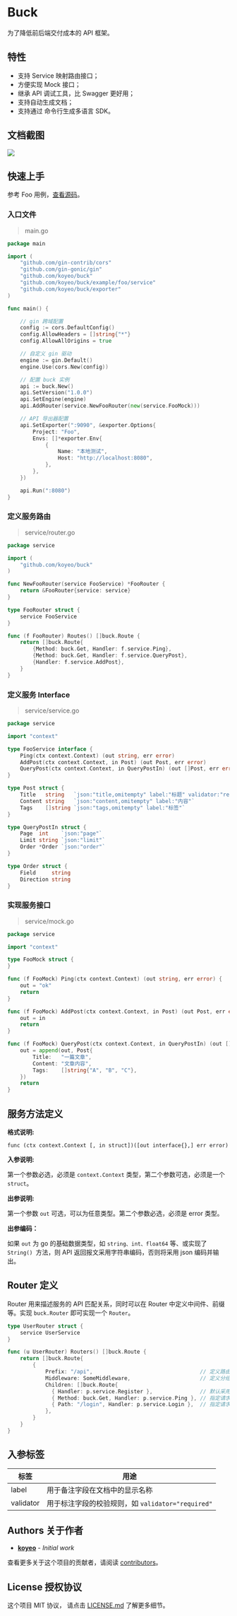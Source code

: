 # Buck

为了降低前后端交付成本的 API 框架。

## 特性

* 支持 Service 映射路由接口；
* 方便实现 Mock 接口；
* 继承 API 调试工具，比 Swagger 更好用；  
* 支持自动生成文档；
* 支持通过 命令行生成多语言 SDK。



## 文档截图

![](/Users/kun/workspace/buck/images/screenshot.png)

## 快速上手

参考 Foo 用例，[查看源码]()。

### 入口文件

> main.go

```go
package main

import (
    "github.com/gin-contrib/cors"
    "github.com/gin-gonic/gin"
    "github.com/koyeo/buck"
    "github.com/koyeo/buck/example/foo/service"
    "github.com/koyeo/buck/exporter"
)

func main() {

    // gin 跨域配置
    config := cors.DefaultConfig()
    config.AllowHeaders = []string{"*"}
    config.AllowAllOrigins = true

    // 自定义 gin 驱动
    engine := gin.Default()
    engine.Use(cors.New(config))

    // 配置 buck 实例
    api := buck.New()
    api.SetVersion("1.0.0")
    api.SetEngine(engine)
    api.AddRouter(service.NewFooRouter(new(service.FooMock)))

    // API 导出器配置
    api.SetExporter(":9090", &exporter.Options{
        Project: "Foo",
        Envs: []*exporter.Env{
            {
                Name: "本地测试",
                Host: "http://localhost:8080",
            },
        },
    })

    api.Run(":8080")
}
```

### 定义服务路由

> service/router.go

```go
package service

import (
	"github.com/koyeo/buck"
)

func NewFooRouter(service FooService) *FooRouter {
	return &FooRouter{service: service}
}

type FooRouter struct {
	service FooService
}

func (f FooRouter) Routes() []buck.Route {
	return []buck.Route{
		{Method: buck.Get, Handler: f.service.Ping},
		{Method: buck.Get, Handler: f.service.QueryPost},
		{Handler: f.service.AddPost},
	}
}
```

### 定义服务 Interface

> service/service.go

```go
package service

import "context"

type FooService interface {
    Ping(ctx context.Context) (out string, err error)
    AddPost(ctx context.Context, in Post) (out Post, err error)
    QueryPost(ctx context.Context, in QueryPostIn) (out []Post, err error)
}

type Post struct {
    Title   string   `json:"title,omitempty" label:"标题" validator:"required"`
    Content string   `json:"content,omitempty" label:"内容"`
    Tags    []string `json:"tags,omitempty" label:"标签"`
}

type QueryPostIn struct {
    Page  int    `json:"page"`
    Limit string `json:"limit"`
    Order *Order `json:"order"`
}

type Order struct {
    Field     string
    Direction string
}
```

### 实现服务接口

> service/mock.go

```go
package service

import "context"

type FooMock struct {
}

func (f FooMock) Ping(ctx context.Context) (out string, err error) {
	out = "ok"
	return
}

func (f FooMock) AddPost(ctx context.Context, in Post) (out Post, err error) {
	out = in
	return
}

func (f FooMock) QueryPost(ctx context.Context, in QueryPostIn) (out []Post, err error) {
	out = append(out, Post{
		Title:   "一篇文章",
		Content: "文章内容",
		Tags:    []string{"A", "B", "C"},
	})
	return
}

```



## 服务方法定义

**格式说明:**

```
func (ctx context.Context [, in struct])([out interface{},] err error)
```

**入参说明:**

第一个参数必选，必须是 `context.Context` 类型，第二个参数可选，必须是一个 `struct`。

**出参说明:**

第一个参数 `out` 可选，可以为任意类型。第二个参数必选，必须是 error 类型。



**出参编码：**

如果 `out` 为 go 的基础数据类型，如 `string、int、float64` 等、或实现了 `String() `方法，则 API 返回报文采用字符串编码，否则将采用 json 编码并输出。

## Router 定义

Router 用来描述服务的 API 匹配关系，同时可以在 Router 中定义中间件、前缀等。实现 `buck.Router` 即可实现一个 `Router`。

```go
type UserRouter struct {
    service UserService
}

func (u UserRouter) Routers() []buck.Route {
    return []buck.Route{
        {
            Prefix: "/api",                                  // 定义路由分组前缀
            Middleware: SomeMiddleware,                      // 定义分组中间件
            Children: []buck.Route{
              { Handler: p.service.Register },               // 默认采用 Post 方法，Handler 方法名作为路径    
              { Method: buck.Get, Handler: p.service.Ping }, // 指定请求方法
              { Path: "/login", Handler: p.service.Login },  // 指定请求路径
            },
        }    
    }   
}
```

## 入参标签

| 标签        | 用途                                   |
| --------- | ------------------------------------ |
| label     | 用于备注字段在文档中的显示名称                      |
| validator | 用于标注字段的校验规则，如 `validator="required"` |

## Authors 关于作者

- [**koyeo**](https://github.com/koeyo) - *Initial work* 

查看更多关于这个项目的贡献者，请阅读 [contributors](https://gist.github.com/wangyan/6e8021667fe7f2082d153bed2d764618#)。

## License 授权协议

这个项目 MIT 协议， 请点击 [LICENSE.md](https://gist.github.com/wangyan/LICENSE.md) 了解更多细节。